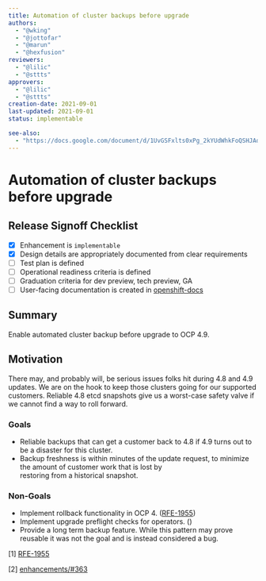 ```yaml
---
title: Automation of cluster backups before upgrade
authors:
  - "@wking"
  - "@jottofar"
  - "@marun"
  - "@hexfusion"
reviewers:
  - "@lilic"
  - "@sttts"
approvers:
  - "@lilic"
  - "@sttts"
creation-date: 2021-09-01
last-updated: 2021-09-01
status: implementable

see-also:
  - "https://docs.google.com/document/d/1UvGSFxlts0xPg_2kYUdWhkFoQSHJAdTh4iFtJX2HaFs/edit"
---
```

# Automation of cluster backups before upgrade

## Release Signoff Checklist

- [X] Enhancement is `implementable`
- [X] Design details are appropriately documented from clear requirements
- [ ] Test plan is defined
- [ ] Operational readiness criteria is defined
- [ ] Graduation criteria for dev preview, tech preview, GA
- [ ] User-facing documentation is created in [openshift-docs](https://github.com/openshift/openshift-docs/)

## Summary

Enable automated cluster backup before upgrade to OCP 4.9.

## Motivation

There may, and probably will, be serious issues folks hit during 4.8 and 4.9 updates.  We are on the hook to keep
those clusters going for our supported customers.  Reliable 4.8 etcd snapshots give us a worst-case safety valve if 
we cannot find a way to roll forward.

### Goals

- Reliable backups that can get a customer back to 4.8 if 4.9 turns out to be a disaster for this cluster.
- Backup freshness is within minutes of the update request, to minimize the amount of customer work that is lost by  
restoring from a historical snapshot.

### Non-Goals

- Implement rollback functionality in OCP 4. ([RFE-1955](https://issues.redhat.com/browse/RFE-1955))
- Implement upgrade preflight checks for operators. ()
- Provide a long term backup feature. While this pattern may prove reusable it was not the goal and is instead 
considered a bug.

[1] [RFE-1955](https://issues.redhat.com/browse/RFE-1955)

[2] [enhancements/#363](https://github.com/openshift/enhancements/pull/363)
